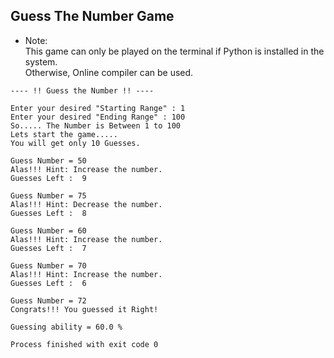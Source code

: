 ## Guess The Number Game ##

- Note:\
This game can only be played on the terminal if Python is installed in the system.\
Otherwise, Online compiler can be used.

```
---- !! Guess the Number !! ----

Enter your desired "Starting Range" : 1
Enter your desired "Ending Range" : 100
So..... The Number is Between 1 to 100
Lets start the game.....
You will get only 10 Guesses.

Guess Number = 50
Alas!!! Hint: Increase the number.
Guesses Left :  9

Guess Number = 75
Alas!!! Hint: Decrease the number.
Guesses Left :  8

Guess Number = 60
Alas!!! Hint: Increase the number.
Guesses Left :  7

Guess Number = 70
Alas!!! Hint: Increase the number.
Guesses Left :  6

Guess Number = 72
Congrats!!! You guessed it Right!

Guessing ability = 60.0 %

Process finished with exit code 0

```

